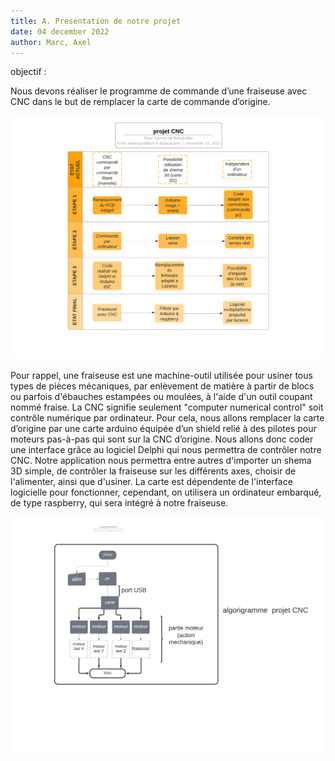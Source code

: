 ```yaml
---
title: A. Presentation de notre projet
date: 04 december 2022
author: Marc, Axel
---
```

objectif : 
 	
Nous devons réaliser le programme de commande d’une fraiseuse avec CNC dans le but de remplacer la carte de commande d’origine.

[![](./_Logigramme.png)](./_Logigramme.png)

Pour rappel, une fraiseuse est une machine-outil utilisée pour usiner tous types de pièces mécaniques, par enlèvement de matière à partir de blocs ou parfois d'ébauches estampées ou moulées, à l'aide d'un outil coupant nommé fraise.
La CNC signifie seulement "computer numerical control" soit contrôle numérique par ordinateur.
Pour cela, nous allons remplacer la carte d’origine par une carte arduino équipée d’un shield relié à des pilotes pour moteurs pas-à-pas qui sont sur la CNC d’origine.
Nous allons donc coder une interface grâce au logiciel Delphi qui nous permettra de contrôler notre CNC.
Notre application nous permettra entre autres d'importer un shema 3D simple, de contrôler la fraiseuse sur les différents axes, choisir de l'alimenter, ainsi que d'usiner.
La carte est dépendente de l'interface logicielle pour fonctionner, cependant, on utilisera un ordinateur embarqué, de type raspberry, qui sera intégré à notre fraiseuse.

[![](./Logigramme2.png)](./Logigramme2.png)
